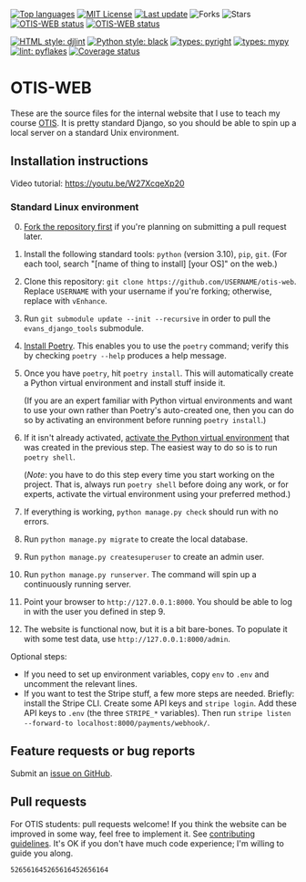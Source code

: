 [<img src="https://img.shields.io/github/languages/top/vEnhance/otis-web" alt="Top languages">](https://img.shields.io/github/languages/top/vEnhance/otis-web)
[<img src="https://img.shields.io/github/license/vEnhance/otis-web" alt="MIT License">](https://github.com/vEnhance/otis-web/blob/main/LICENSE.txt)
[<img src="https://img.shields.io/github/last-commit/vEnhance/otis-web" alt="Last update">](https://img.shields.io/github/last-commit/vEnhance/otis-web)
<img src="https://img.shields.io/github/forks/vEnhance/otis-web" alt="Forks">
<img src="https://img.shields.io/github/stars/vEnhance/otis-web" alt="Stars">
[<img src="https://github.com/vEnhance/otis-web/actions/workflows/ci.yml/badge.svg" alt="OTIS-WEB status">](https://github.com/vEnhance/otis-web/actions)
[<img src="https://github.com/vEnhance/otis-web/actions/workflows/codeql-analysis.yml/badge.svg" alt="OTIS-WEB status">](https://github.com/vEnhance/otis-web/actions)

[<img src="https://img.shields.io/badge/html-djlint-blueviolet.svg" alt="HTML style: djlint">](https://www.djlint.com)
[<img src="https://img.shields.io/badge/python%20style-black-000000.svg" alt="Python style: black">](https://github.com/psf/black)
[<img src="https://img.shields.io/badge/types-pyright-00cca7.svg" alt="types: pyright">](https://github.com/PyCQA/pyflakes)
[<img src="https://img.shields.io/badge/types-mypy-00cca7.svg" alt="types: mypy">](http://mypy-lang.org/)
[<img src="https://img.shields.io/badge/lint-pyflakes-ff69b4.svg" alt="lint: pyflakes">](https://github.com/PyCQA/pyflakes)
[<img src="https://coveralls.io/repos/github/vEnhance/otis-web/badge.svg?branch=main" alt="Coverage status">](https://coveralls.io/github/vEnhance/otis-web?branch=main)

# OTIS-WEB

These are the source files for the internal website
that I use to teach my course [OTIS](https://web.evanchen.cc/otis.html).
It is pretty standard Django, so you should be able to spin
up a local server on a standard Unix environment.

## Installation instructions

Video tutorial: https://youtu.be/W27XcqeXp20

### Standard Linux environment

0. [Fork the repository first](https://docs.github.com/en/get-started/quickstart/fork-a-repo)
   if you're planning on submitting a pull request later.
1. Install the following standard tools: `python` (version 3.10), `pip`, `git`.
   (For each tool, search "[name of thing to install] [your OS]" on the web.)
2. Clone this repository:
   `git clone https://github.com/USERNAME/otis-web`.
   Replace `USERNAME` with your username if you're forking;
   otherwise, replace with `vEnhance`.
3. Run `git submodule update --init --recursive`
   in order to pull the `evans_django_tools` submodule.
4. [Install Poetry](https://python-poetry.org/docs/).
   This enables you to use the `poetry` command;
   verify this by checking `poetry --help` produces a help message.
5. Once you have `poetry`, hit `poetry install`.
   This will automatically create a
   Python virtual environment and install stuff inside it.

   (If you are an expert familiar with Python virtual environments
   and want to use your own rather than Poetry's auto-created one,
   then you can do so by activating an environment before running
   `poetry install`.)

6. If it isn't already activated,
   [activate the Python virtual environment][activate]
   that was created in the previous step.
   The easiest way to do so is to run `poetry shell`.

   (_Note_: you have to do this step every time you start working on the
   project. That is, always run `poetry shell` before doing any work, or
   for experts, activate the virtual environment using your preferred method.)

7. If everything is working, `python manage.py check` should
   run with no errors.
8. Run `python manage.py migrate` to create the local database.
9. Run `python manage.py createsuperuser` to create an admin user.
10. Run `python manage.py runserver`.
    The command will spin up a continuously running server.
11. Point your browser to `http://127.0.0.1:8000`.
    You should be able to log in with the user you defined in step 9.
12. The website is functional now, but it is a bit bare-bones.
    To populate it with some test data, use `http://127.0.0.1:8000/admin`.

[activate]: https://python-poetry.org/docs/basic-usage/#activating-the-virtual-environment

Optional steps:

- If you need to set up environment variables,
  copy `env` to `.env` and uncomment the relevant lines.
- If you want to test the Stripe stuff, a few more steps are needed.
  Briefly: install the Stripe CLI.
  Create some API keys and `stripe login`.
  Add these API keys to `.env` (the three `STRIPE_*` variables).
  Then run `stripe listen --forward-to localhost:8000/payments/webhook/`.

[venv]: https://djangocentral.com/how-to-a-create-virtual-environment-for-python/

## Feature requests or bug reports

Submit an [issue on GitHub](https://github.com/vEnhance/otis-web/issues).

## Pull requests

For OTIS students: pull requests welcome!
If you think the website can be improved in some way, feel free to implement it.
See [contributing guidelines](CONTRIBUTING.md).
It's OK if you don't have much code experience; I'm willing to guide you along.

`526561645265616452656164`
